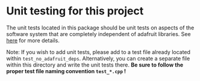 # Unit testing for this project

The unit tests located in this package should be unit tests on aspects of the software system
that are completely independent of adafruit libraries. See [here](../../README.md) for more details.

Note: If you wish to add unit tests, please add to a test file already located within `test_no_adafruit_deps`. Alternatively, you
can create a separate file within this directory and write the unit tests there. **Be sure to follow the proper test file naming convention `test_*.cpp` !**